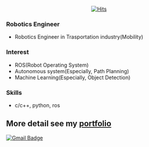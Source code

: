 <!--
**KimHyung/KimHyung** is a ✨ _special_ ✨ repository because its `README.md` (this file) appears on your GitHub profile.

Here are some ideas to get you started:

- 🔭 I’m currently working on ...
- 🌱 I’m currently learning ...
- 👯 I’m looking to collaborate on ...
- 🤔 I’m looking for help with ...
- 💬 Ask me about ...
- 📫 How to reach me: ...
- 😄 Pronouns: ...
- ⚡ Fun fact: ...
-->
<div align=center>

[![Hits](https://hits.seeyoufarm.com/api/count/incr/badge.svg?url=https%3A%2F%2Fgithub.com%2FKimhyung&count_bg=%23088AFF&title_bg=%2319EEFF&icon=probot.svg&icon_color=%230016FF&title=hits&edge_flat=false)](https://hits.seeyoufarm.com)

</div>

### Robotics Engineer
- Robotics Engineer in Trasportation industry(Mobility)

### Interest
- ROS(Robot Operating System)
- Autonomous system(Especially, Path Planning)
- Machine Learning(Especially, Object Detection)

### Skills
- c/c++, python, ros

## More detail see my [portfolio](https://github.com/KimHyung/portfolio)

<div align=left>
  
[![Gmail Badge](https://img.shields.io/badge/-Gmail-d14836?style=flat-square&logo=Gmail&logoColor=white&link=mailto:kty5989@gmail.com)](mailto:kty5989@gmail.com)
</div>

